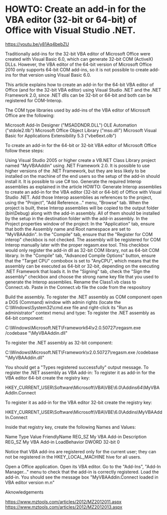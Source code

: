# HOWTO: Create an add-in for the VBA editor (32-bit or 64-bit) of Office with Visual Studio .NET.

https://youtu.be/y81Aq4bebZU

Traditionally add-ins for the 32-bit VBA editor of Microsoft Office were created with Visual Basic 6.0, which can generate 32-bit COM (ActiveX) DLLs. However, the VBA editor of the 64-bit version of Microsoft Office 2010 only supports 64-bit COM add-ins, so it is not possible to create add-ins for that version using Visual Basic 6.0.

This article explains how to create an add-in for the 64-bit VBA editor of Office (and for the 32-bit VBA editor) using Visual Studio .NET and the .NET Framework 2.0, since .NET dlls can be 32-bit or 64-bit and both can be registered for COM-Interop.

The COM type libraries used by add-ins of the VBA editor of Microsoft Office are the following:

Microsoft Add-In Designer ("MSADDNDR.DLL")
OLE Automation ("stdole2.tlb")
Microsoft Office <version> Object Library ("mso.dll")
Microsoft Visual Basic for Applications Extensibility 5.3 ("vbe6ext.olb")
  
To create an add-in for the 64-bit or 32-bit VBA editor of Microsoft Office follow these steps:

Using Visual Studio 2005 or higher create a VB.NET Class Library project named "MyVBAAddin" using .NET Framework 2.0. It is possible to use higher versions of the .NET Framework, but they are less likely to be installed on the machine of the end users so the setup of the add-in should install it. It is possible to use C# too.
Generate the required Interop assemblies as explained in the article HOWTO: Generate Interop assemblies to create an add-in for the VBA editor (32-bit or 64-bit) of Office with Visual Studio .NET.
Add those Interop assemblies as references to the project, using the "Project", "Add Reference..." menu, "Browse" tab. When the project is built, these Interop assemblies will be copied to the output folder (bin\Debug) along with the add-in assembly. All of them should be installed by the setup in the destination folder with the add-in assembly.
In the Project properties window of the project:
In the "Application" tab, ensure that both the Assembly name and Root namespace are set to "MyVBAAddin".
In the "Compile" tab, ensure that the "Register for COM interop" checkbox is not checked. The assembly will be registered for COM Interop manually later with the proper regasm.exe tool. This checkbox would only register the add-in dll as 32-bit COM library, not as 64-bit COM library.
In the "Compile" tab, "Advanced Compile Options" button, ensure that the "Target CPU" combobox is set to "AnyCPU", which means that the assembly can be executed as 64-bit or 32-bit, depending on the executing .NET Framework that loads it.
In the "Signing" tab, check the "Sign the assembly" checkbox and choose the strong name key file that you used to generate the Interop assemblies.
Rename the Class1.vb class to Connect.vb.
Paste in the Connect.vb file the code from the respository

Build the assembly.
To register the .NET assembly as COM component open a DOS (Command) window with admin rights (locate the C:\Windows\System32\cmd.exe file and right-click its "Run as administrator" context menu) and type:
To register the .NET assembly as 64-bit component:

C:\Windows\Microsoft.NET\Framework64\v2.0.50727\regasm.exe /codebase "<path-to-assembly>\MyVBAAddin.dll"
 
To register the .NET assembly as 32-bit component:

C:\Windows\Microsoft.NET\Framework\v2.0.50727\regasm.exe /codebase "<path-to-assembly>\MyVBAAddin.dll"

You should get a "Types registered successfully" output message.
To register the .NET assembly as VBA add-in:
To register it as add-in for the VBA editor 64-bit create the registry key:

HKEY_CURRENT_USER\Software\Microsoft\VBA\VBE\6.0\Addins64\MyVBAAddIn.Connect

To register it as add-in for the VBA editor 32-bit create the registry key:

HKEY_CURRENT_USER\Software\Microsoft\VBA\VBE\6.0\Addins\MyVBAAddIn.Connect

Inside that registry key, create the following Names and Values:

Name	Type	Value
FriendlyName	REG_SZ	My VBA Add-in
Description	REG_SZ	My VBA Add-in
LoadBehavior	DWORD 32-bit	0

Notice that VBA add-ins are registered only for the current user; they can not be registered in the HKEY_LOCAL_MACHINE hive for all users.

Open a Office application.
Open its VBA editor.
Go to the "Add-Ins", "Add-In Manager..." menu to check that the add-in is correctly registered.
Load the add-in. You should see the message box "MyVBAAddin.Connect loaded in VBA editor version m.n"

Aknowledgements

https://www.mztools.com/articles/2012/MZ2012011.aspx
https://www.mztools.com/articles/2012/MZ2012013.aspx
